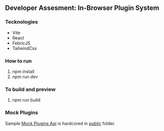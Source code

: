 ## Developer Assesment: In-Browser Plugin System
### Tecknologies
- Vite
- React
- FebricJS
- TailwindCss

### How to run
1. npm install
1. npm run dev

### To build and preview
1. npm run build

### Mock Plugins
Sample [Mock Plugins Api](./public/plugins.json) is hardcored in [public](./public) folder.
